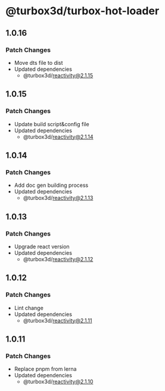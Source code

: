 # @turbox3d/turbox-hot-loader

## 1.0.16

### Patch Changes

- Move dts file to dist
- Updated dependencies
  - @turbox3d/reactivity@2.1.15

## 1.0.15

### Patch Changes

- Update build script&config file
- Updated dependencies
  - @turbox3d/reactivity@2.1.14

## 1.0.14

### Patch Changes

- Add doc gen building process
- Updated dependencies
  - @turbox3d/reactivity@2.1.13

## 1.0.13

### Patch Changes

- Upgrade react version
- Updated dependencies
  - @turbox3d/reactivity@2.1.12

## 1.0.12

### Patch Changes

- Lint change
- Updated dependencies
  - @turbox3d/reactivity@2.1.11

## 1.0.11

### Patch Changes

- Replace pnpm from lerna
- Updated dependencies
  - @turbox3d/reactivity@2.1.10
